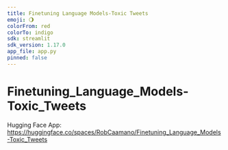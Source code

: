 ```yaml
---
title: Finetuning Language Models-Toxic Tweets
emoji: 🌖
colorFrom: red
colorTo: indigo
sdk: streamlit
sdk_version: 1.17.0
app_file: app.py
pinned: false
---
```


# Finetuning_Language_Models-Toxic_Tweets

Hugging Face App: https://huggingface.co/spaces/RobCaamano/Finetuning_Language_Models-Toxic_Tweets
